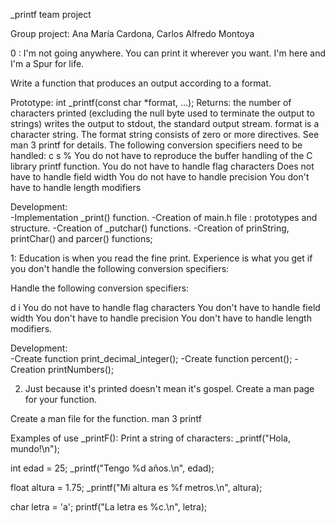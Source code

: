 _printf team project

Group project: Ana María Cardona, Carlos Alfredo Montoya

0 : I'm not going anywhere. You can print it wherever you want. I'm here and I'm a Spur for life.

Write a function that produces an output according to a format.

Prototype: int _printf(const char *format, ...);
Returns: the number of characters printed (excluding the null byte used to terminate the output to strings)
writes the output to stdout, the standard output stream.
format is a character string. The format string consists of zero or more directives. See man 3 printf for details. The following conversion specifiers need to be handled:
c
s
%
You do not have to reproduce the buffer handling of the C library printf function.
You do not have to handle flag characters
Does not have to handle field width
You do not have to handle precision
You don't have to handle length modifiers

Development:  
-Implementation _print() function.
-Creation of main.h file : prototypes and structure.
-Creation of _putchar() functions.
-Creation of prinString, printChar() and parcer() functions; 
 
1: Education is when you read the fine print. Experience is what you get if you don't handle the following conversion specifiers:

Handle the following conversion specifiers:

d
i
You do not have to handle flag characters
You don't have to handle field width
You don't have to handle precision
You don't have to handle length modifiers.

Development:  
-Create function print_decimal_integer();
-Create function percent();
-Creation printNumbers();

 2. Just because it's printed doesn't mean it's gospel.
Create a man page for your function.

Create a man file for the function. man 3 printf



Examples of use _printF():
Print a string of characters: 
_printf("Hola, mundo!\n");

int edad = 25;
_printf("Tengo %d años.\n", edad);

float altura = 1.75;
_printf("Mi altura es %f metros.\n", altura);

char letra = 'a';
printf("La letra es %c.\n", letra);

